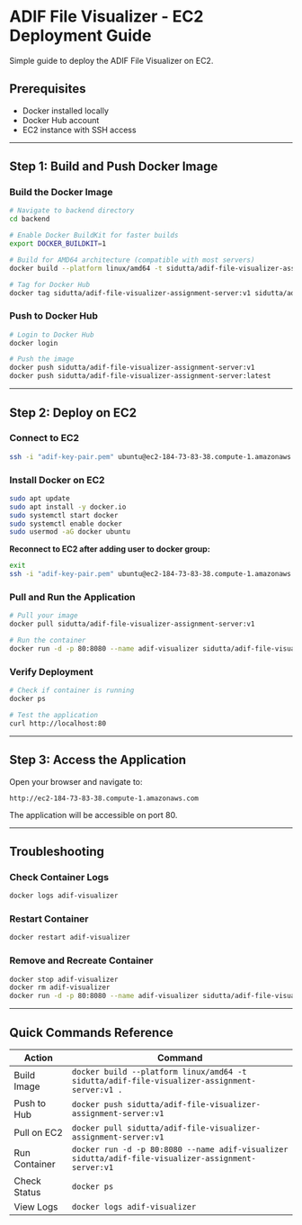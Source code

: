 # ADIF File Visualizer - EC2 Deployment Guide

Simple guide to deploy the ADIF File Visualizer on EC2.

## Prerequisites
- Docker installed locally
- Docker Hub account
- EC2 instance with SSH access

---

## Step 1: Build and Push Docker Image

### Build the Docker Image
```bash
# Navigate to backend directory
cd backend

# Enable Docker BuildKit for faster builds
export DOCKER_BUILDKIT=1

# Build for AMD64 architecture (compatible with most servers)
docker build --platform linux/amd64 -t sidutta/adif-file-visualizer-assignment-server:v1 .

# Tag for Docker Hub
docker tag sidutta/adif-file-visualizer-assignment-server:v1 sidutta/adif-file-visualizer-assignment-server:latest
```

### Push to Docker Hub
```bash
# Login to Docker Hub
docker login

# Push the image
docker push sidutta/adif-file-visualizer-assignment-server:v1
docker push sidutta/adif-file-visualizer-assignment-server:latest
```

---

## Step 2: Deploy on EC2

### Connect to EC2
```bash
ssh -i "adif-key-pair.pem" ubuntu@ec2-184-73-83-38.compute-1.amazonaws.com
```

### Install Docker on EC2
```bash
sudo apt update
sudo apt install -y docker.io
sudo systemctl start docker
sudo systemctl enable docker
sudo usermod -aG docker ubuntu
```

**Reconnect to EC2 after adding user to docker group:**
```bash
exit
ssh -i "adif-key-pair.pem" ubuntu@ec2-184-73-83-38.compute-1.amazonaws.com
```

### Pull and Run the Application
```bash
# Pull your image
docker pull sidutta/adif-file-visualizer-assignment-server:v1

# Run the container
docker run -d -p 80:8080 --name adif-visualizer sidutta/adif-file-visualizer-assignment-server:v1
```

### Verify Deployment
```bash
# Check if container is running
docker ps

# Test the application
curl http://localhost:80
```

---

## Step 3: Access the Application

Open your browser and navigate to:
```
http://ec2-184-73-83-38.compute-1.amazonaws.com
```

The application will be accessible on port 80.

---

## Troubleshooting

### Check Container Logs
```bash
docker logs adif-visualizer
```

### Restart Container
```bash
docker restart adif-visualizer
```

### Remove and Recreate Container
```bash
docker stop adif-visualizer
docker rm adif-visualizer
docker run -d -p 80:8080 --name adif-visualizer sidutta/adif-file-visualizer-assignment-server:v1
```

---

## Quick Commands Reference

| Action | Command |
|--------|---------|
| Build Image | `docker build --platform linux/amd64 -t sidutta/adif-file-visualizer-assignment-server:v1 .` |
| Push to Hub | `docker push sidutta/adif-file-visualizer-assignment-server:v1` |
| Pull on EC2 | `docker pull sidutta/adif-file-visualizer-assignment-server:v1` |
| Run Container | `docker run -d -p 80:8080 --name adif-visualizer sidutta/adif-file-visualizer-assignment-server:v1` |
| Check Status | `docker ps` |
| View Logs | `docker logs adif-visualizer` |